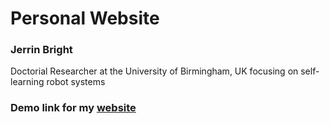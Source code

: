 # Personal Website
<h3>Jerrin Bright</h3>
<p> Doctorial Researcher at the University of Birmingham, UK focusing on self-learning robot systems</p> 
<h3>Demo link for my <a href="https://jbright.tech/">website</a></h3>
